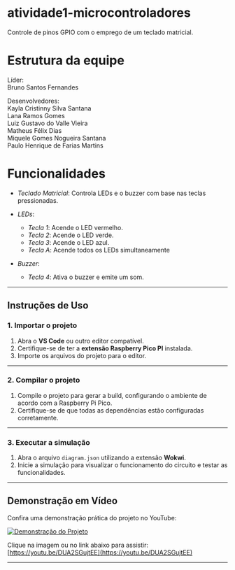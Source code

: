 # atividade1-microcontroladores
Controle de pinos GPIO com o emprego de um teclado matricial.

# Estrutura da equipe

Líder:<br>
Bruno Santos Fernandes

Desenvolvedores:<br>
Kayla Cristinny Silva Santana<br>
Lana Ramos Gomes<br>
Luiz Gustavo do Valle Vieira<br>
Matheus Félix Dias<br>
Miquele Gomes Nogueira Santana<br>
Paulo Henrique de Farias Martins<br>

# Funcionalidades 

- *Teclado Matricial*: Controla LEDs e o buzzer com base nas teclas pressionadas.

- *LEDs*:
  - *Tecla 1*: Acende o LED vermelho.
  - *Tecla 2*: Acende o LED verde.
  - *Tecla 3*: Acende o LED azul.
  - *Tecla A*: Acende todos os LEDs simultaneamente
  
- *Buzzer*:
  
  - *Tecla 4*: Ativa o buzzer e emite um som.
---

## Instruções de Uso

### **1. Importar o projeto**
1. Abra o **VS Code** ou outro editor compatível.
2. Certifique-se de ter a **extensão Raspberry Pico PI** instalada.
3. Importe os arquivos do projeto para o editor.

---

### **2. Compilar o projeto**
1. Compile o projeto para gerar a build, configurando o ambiente de acordo com a Raspberry Pi Pico.
2. Certifique-se de que todas as dependências estão configuradas corretamente.

---

### **3. Executar a simulação**
1. Abra o arquivo `diagram.json` utilizando a extensão **Wokwi**.
2. Inicie a simulação para visualizar o funcionamento do circuito e testar as funcionalidades.

---

## Demonstração em Vídeo

Confira uma demonstração prática do projeto no YouTube:

[![Demonstração do Projeto](https://img.youtube.com/vi/DUA2SGujtEE/0.jpg)](https://youtu.be/DUA2SGujtEE)

Clique na imagem ou no link abaixo para assistir:
[https://youtu.be/DUA2SGujtEE](https://youtu.be/DUA2SGujtEE)

---


